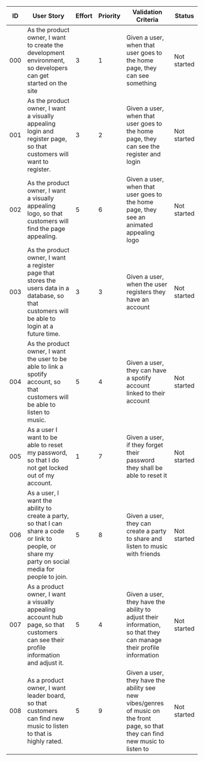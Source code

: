 | ID | User Story | Effort | Priority | Validation Criteria | Status |
|----|------------|--------|----------|---------------------|--------|
| 000 | As the product owner, I want to create the  development environment, so developers can get started on the site | 3 | 1 | Given a user, when that user goes to the home page, they can see something | Not started |
| 001 | As the product owner, I want a visually appealing login and register page, so that customers will want to register. | 3 | 2 | Given a user, when that user goes to the home page, they can see the register and login | Not started |
| 002 | As the product owner, I want a visually appealing logo, so that customers will find the page appealing. | 5 | 6 | Given a user, when that user goes to the home page, they see an animated appealing logo | Not started |
| 003 | As the product owner, I want a register page that stores the users data in a database, so that customers will be able to login at a future time. | 3 | 3 | Given a user, when the user registers they have an account| Not started |
| 004 | As the product owner, I want the user to be able to link a spotify account, so that customers will be able to listen to music. | 5 | 4 | Given a user, they can have a spotify account linked to their account | Not started |
| 005 | As a user I want to be able to reset my password, so that I do not get locked out of my account. | 1 | 7 | Given a user, if they forget their password they shall be able to reset it | Not started |
| 006 | As a user, I want the ability to create a party, so that I can share a code or link to people, or share my party on social media for people to join. | 5 | 8 | Given a user, they can create a party to share and listen to music with friends | Not started |
| 007 | As a product owner, I want a visually appealing account hub page, so that customers can see their profile information and adjust it. | 5 | 4 | Given a user, they have the ability to adjust their information, so that they can manage their profile information | Not started |
| 008 | As a product owner, I want leader board, so that customers can find new music to listen to that is highly rated. | 5 | 9 | Given a user, they have the ability see new vibes/genres of music on the front page, so that they can find new music to listen to | Not started |
